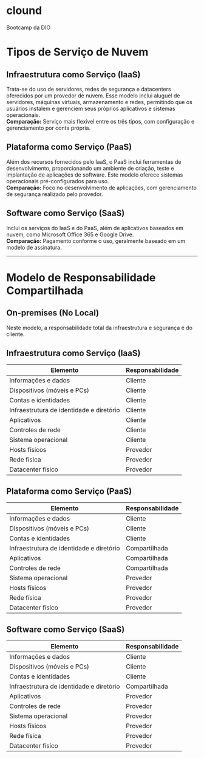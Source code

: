 # clound
Bootcamp da DIO

# Tipos de Serviço de Nuvem

## **Infraestrutura como Serviço (IaaS)**
Trata-se do uso de servidores, redes de segurança e datacenters oferecidos por um provedor de nuvem. Esse modelo inclui aluguel de servidores, máquinas virtuais, armazenamento e redes, permitindo que os usuários instalem e gerenciem seus próprios aplicativos e sistemas operacionais.  
**Comparação:** Serviço mais flexível entre os três tipos, com configuração e gerenciamento por conta própria.

## **Plataforma como Serviço (PaaS)**
Além dos recursos fornecidos pelo IaaS, o PaaS inclui ferramentas de desenvolvimento, proporcionando um ambiente de criação, teste e implantação de aplicações de software. Este modelo oferece sistemas operacionais pré-configurados para uso.  
**Comparação:** Foco no desenvolvimento de aplicações, com gerenciamento de segurança realizado pelo provedor.

## **Software como Serviço (SaaS)**
Inclui os serviços do IaaS e do PaaS, além de aplicativos baseados em nuvem, como Microsoft Office 365 e Google Drive.  
**Comparação:** Pagamento conforme o uso, geralmente baseado em um modelo de assinatura.

---

# Modelo de Responsabilidade Compartilhada

## **On-premises (No Local)**
Neste modelo, a responsabilidade total da infraestrutura e segurança é do cliente.

## **Infraestrutura como Serviço (IaaS)**
| Elemento | Responsabilidade |
|----------|----------------|
| Informações e dados | Cliente |
| Dispositivos (móveis e PCs) | Cliente |
| Contas e identidades | Cliente |
| Infraestrutura de identidade e diretório | Cliente |
| Aplicativos | Cliente |
| Controles de rede | Cliente |
| Sistema operacional | Cliente |
| Hosts físicos | Provedor |
| Rede física | Provedor |
| Datacenter físico | Provedor |

## **Plataforma como Serviço (PaaS)**
| Elemento | Responsabilidade |
|----------|----------------|
| Informações e dados | Cliente |
| Dispositivos (móveis e PCs) | Cliente |
| Contas e identidades | Cliente |
| Infraestrutura de identidade e diretório | Compartilhada |
| Aplicativos | Compartilhada |
| Controles de rede | Compartilhada |
| Sistema operacional | Provedor |
| Hosts físicos | Provedor |
| Rede física | Provedor |
| Datacenter físico | Provedor |

## **Software como Serviço (SaaS)**
| Elemento | Responsabilidade |
|----------|----------------|
| Informações e dados | Cliente |
| Dispositivos (móveis e PCs) | Cliente |
| Contas e identidades | Cliente |
| Infraestrutura de identidade e diretório | Compartilhada |
| Aplicativos | Provedor |
| Controles de rede | Provedor |
| Sistema operacional | Provedor |
| Hosts físicos | Provedor |
| Rede física | Provedor |
| Datacenter físico | Provedor |
